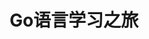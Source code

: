 ---
title: Go语言学习之旅
description: 这里是Coffee的Go语言学习之旅
editLink: true
layout: home

hero:
  name: Go语言学习之旅
  text: 由浅入深学习Golang
  tagline: 使用VitePress构建...
  image:
    src: /golang.png
    alt: 开始吧！
  actions:
    - theme: brand
      text: 开始
      link: Go语言/基本/Go语言介绍
    - theme: alt
      text: GitHub
      link: https://github.com/vuejs/vitepress

features:
  - icon: 🛠️
    title: 语言特性
    details: 这里有我对Go语言的理解...
  - icon: 😊
    title: 问题记录
    details: 这里有我遇到的问题，以及我的解决过程...
  - icon: 🍎
    title: 随心感想
    details: 我写了好多...
---